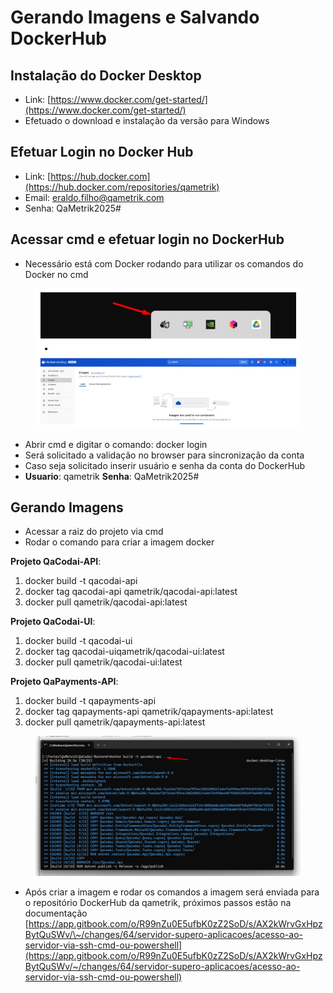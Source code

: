 # Gerando Imagens e Salvando DockerHub

## Instalação do Docker Desktop

* Link: [https://www.docker.com/get-started/](https://www.docker.com/get-started/)
* Efetuado o download e instalação da versão para Windows

## Efetuar Login no Docker Hub

* Link: [https://hub.docker.com](https://hub.docker.com/repositories/qametrik)
* Email: eraldo.filho@qametrik.com
* Senha: QaMetrik2025#

## Acessar cmd e efetuar login no DockerHub

* Necessário está com Docker rodando para utilizar os comandos do Docker no cmd

<figure><img src="../.gitbook/assets/008.jpg" alt=""><figcaption></figcaption></figure>

* Abrir cmd e digitar o comando: docker login
* Será solicitado a validação no browser para sincronização da conta
* Caso seja solicitado inserir usuário e senha da conta do DockerHub
* **Usuario**: qametrik **Senha**: QaMetrik2025#

## Gerando Imagens

* Acessar a raiz do projeto via cmd
* Rodar o comando para criar a imagem docker

**Projeto QaCodai-API**:

1. docker build -t qacodai-api
2. docker tag qacodai-api qametrik/qacodai-api:latest
3. docker pull qametrik/qacodai-api:latest

**Projeto QaCodai-UI**:

1. docker build -t qacodai-ui
2. docker tag qacodai-uiqametrik/qacodai-ui:latest
3. docker pull qametrik/qacodai-ui:latest

**Projeto QaPayments-API**:

1. docker build -t qapayments-api
2. docker tag qapayments-api qametrik/qapayments-api:latest
3. docker pull qametrik/qapayments-api:latest

<figure><img src="../.gitbook/assets/010.jpg" alt=""><figcaption></figcaption></figure>

* Após criar a imagem e rodar os comandos a imagem será enviada para o repositório DockerHub da qametrik, próximos passos estão na documentação [https://app.gitbook.com/o/R99nZu0E5ufbK0zZ2SoD/s/AX2kWrvGxHpzBytQuSWv/\~/changes/64/servidor-supero-aplicacoes/acesso-ao-servidor-via-ssh-cmd-ou-powershell](https://app.gitbook.com/o/R99nZu0E5ufbK0zZ2SoD/s/AX2kWrvGxHpzBytQuSWv/~/changes/64/servidor-supero-aplicacoes/acesso-ao-servidor-via-ssh-cmd-ou-powershell)
